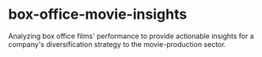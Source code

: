 # box-office-movie-insights
Analyzing box office films' performance to provide actionable insights for a company's diversification strategy to the movie-production sector.

